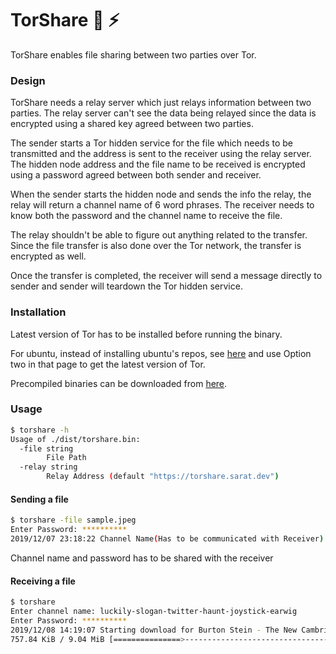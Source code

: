 # TorShare :rocket: :zap:

TorShare enables file sharing between two parties over Tor.

### Design

TorShare needs a relay server which just relays information between two parties. The relay server can't see the data being relayed since the data is encrypted using a shared key agreed between two parties.

The sender starts a Tor hidden service for the file which needs to be transmitted and the address is sent to the receiver using the relay server. The hidden node address and the file name to be received is encrypted using a password agreed between both sender and receiver. 

When the sender starts the hidden node and sends the info the relay, the relay will return a channel name of 6 word phrases. The receiver needs to know both the password and the channel name to receive the file.

The relay shouldn't be able to figure out anything related to the transfer. Since the file transfer is also done over the Tor network, the transfer is encrypted as well.

Once the transfer is completed, the receiver will send a message directly to sender and sender will teardown the Tor hidden service.

### Installation

Latest version of Tor has to be installed before running the binary.

For ubuntu, instead of installing ubuntu's repos, see [here](https://2019.www.torproject.org/docs/debian.html.en) and use Option two in that page to get the latest version of Tor.

Precompiled binaries can be downloaded from [here](https://github.com/iamd3vil/torshare/releases).

### Usage

```bash
$ torshare -h
Usage of ./dist/torshare.bin:
  -file string
    	File Path
  -relay string
    	Relay Address (default "https://torshare.sarat.dev")

```

#### Sending a file

```bash
$ torshare -file sample.jpeg
Enter Password: **********
2019/12/07 23:18:22 Channel Name(Has to be communicated with Receiver): luckily-slogan-twitter-haunt-joystick-earwig
```

Channel name and password has to be shared with the receiver

#### Receiving a file

```bash
$ torshare
Enter channel name: luckily-slogan-twitter-haunt-joystick-earwig
Enter Password: **********
2019/12/08 14:19:07 Starting download for Burton Stein - The New Cambridge History of India_ Vijayanagara-Cambridge University Press (1990).pdf
757.84 KiB / 9.04 MiB [===============>-----------------------------------]   8.19% 86.77 KiB/s 01m37s
```
